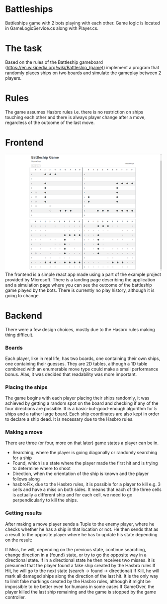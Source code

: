 # Battleships
Battleships game with 2 bots playing with each other. Game logic is located in GameLogicService.cs along with Player.cs.

# The task
Based on the rules of the Battleship gameboard (https://en.wikipedia.org/wiki/Battleship_(game)) implement a program that randomly places ships on two boards and simulate the gameplay between 2 players.

# Rules
The game assumes Hasbro rules i.e. there is no restriction on ships touching each other and there is always player change after a move, regardless of the outcome of the last move.

# Frontend
![Page](https://github.com/Mikolaj-Walkowiak/Battleships/blob/main/screenshots/frontend.png?raw=true)
The frontend is a simple react app made using a part of the example project provided by Microsoft. There is a landing page describing the application and a simulation page where you can see the outcome of the battleship game played by the bots. There is currently no play history, although it is going to change.

# Backend
There were a few design choices, mostly due to the Hasbro rules making thing difficult.
### Boards
Each player, like in real life, has two boards, one containing their own ships, one containing their guesses. They are 2D tables, although a 1D table combined with an enumerable move type could make a small performance bonus. Alas, it was decided that readability was more important.
### Placing the ships
The game begins with each player placing their ships randomly, it was achieved by getting a random spot on the board and checking if any of the four directions are possible. It is a basic-but-good-enough algorithm for 5 ships and a rather large board. Each ship coordinates are also kept in order to declare a ship dead. It is necessary due to the Hasbro rules.
### Making a move
There are three (or four, more on that later) game states a player can be in.
- Searching, where the player is going diagonally or randomly searching for a ship
- Found, which is a state where the player made the first hit and is trying to determine where to shoot
- Direction, when the orientation of the ship is known and the player follows along
- hasbroFix, due to the Hasbro rules, it is possible for a player to kill e.g. 3 cells and have a miss on both sides. It means that each of the three cells is actually a different ship and for each cell, we need to go perpendicularly to kill the ships.

### Getting results
After making a move player sends a Tuple to the enemy player, where he checks whether he has a ship in that location or not. He then sends that as a result to the opposite player where he has to update his state depending on the result:

If Miss, he will, depending on the previous state, continue searching, change direction in a {found} state, or try to go the opposite way in a directional state. If in a directional state he then receives two misses. it is presumed that the player found a fake ship created by the Hasbro rules
If Hit, he will go to the next state (search -> found -> directional)
If Kill, he will mark all damaged ships along the direction of the last hit. It is the only way to limit fake markings created by the Hasbro rules, although it might be impossible to be better even for humans in some cases
If GameOver, the player killed the last ship remaining and the game is stopped by the game controller.
